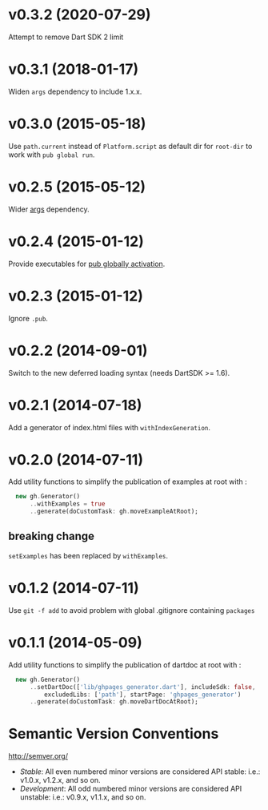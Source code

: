 
# v0.3.2 (2020-07-29)

Attempt to remove Dart SDK 2 limit

# v0.3.1 (2018-01-17)

Widen `args` dependency to include 1.x.x.

# v0.3.0 (2015-05-18)

Use `path.current` instead of `Platform.script` as default dir for `root-dir` to work with `pub global run`.

# v0.2.5 (2015-05-12)

Wider [args](https://pub.dartlang.org/packages/args) dependency.

# v0.2.4 (2015-01-12)

Provide executables for [pub globally activation](https://www.dartlang.org/tools/pub/cmd/pub-global.html).

# v0.2.3 (2015-01-12)

Ignore `.pub`.

# v0.2.2 (2014-09-01)

Switch to the new deferred loading syntax (needs DartSDK >= 1.6).

# v0.2.1 (2014-07-18)

Add a generator of index.html files with `withIndexGeneration`.

# v0.2.0 (2014-07-11)

Add utility functions to simplify the publication of examples at root with :

```dart
  new gh.Generator()
      ..withExamples = true
      ..generate(doCustomTask: gh.moveExampleAtRoot);
```

## breaking change

`setExamples` has been replaced by `withExamples`.

# v0.1.2 (2014-07-11)

Use `git -f add` to avoid problem with global .gitignore containing `packages`

# v0.1.1 (2014-05-09)

Add utility functions to simplify the publication of dartdoc at root with :

```dart
  new gh.Generator()
      ..setDartDoc(['lib/ghpages_generator.dart'], includeSdk: false,
          excludedLibs: ['path'], startPage: 'ghpages_generator')
      ..generate(doCustomTask: gh.moveDartDocAtRoot);
```

# Semantic Version Conventions

http://semver.org/

- *Stable*:  All even numbered minor versions are considered API stable:
  i.e.: v1.0.x, v1.2.x, and so on.
- *Development*: All odd numbered minor versions are considered API unstable:
  i.e.: v0.9.x, v1.1.x, and so on.
